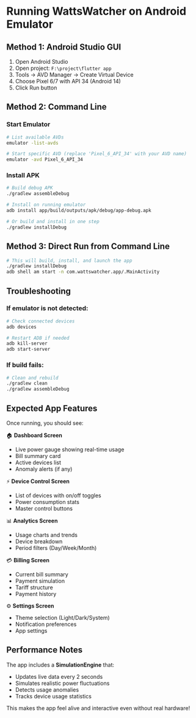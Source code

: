 # Running WattsWatcher on Android Emulator

## Method 1: Android Studio GUI
1. Open Android Studio
2. Open project: `F:\project\flutter app`
3. Tools → AVD Manager → Create Virtual Device
4. Choose Pixel 6/7 with API 34 (Android 14)
5. Click Run button

## Method 2: Command Line

### Start Emulator
```bash
# List available AVDs
emulator -list-avds

# Start specific AVD (replace 'Pixel_6_API_34' with your AVD name)
emulator -avd Pixel_6_API_34
```

### Install APK
```bash
# Build debug APK
./gradlew assembleDebug

# Install on running emulator
adb install app/build/outputs/apk/debug/app-debug.apk

# Or build and install in one step
./gradlew installDebug
```

## Method 3: Direct Run from Command Line
```bash
# This will build, install, and launch the app
./gradlew installDebug
adb shell am start -n com.wattswatcher.app/.MainActivity
```

## Troubleshooting

### If emulator is not detected:
```bash
# Check connected devices
adb devices

# Restart ADB if needed
adb kill-server
adb start-server
```

### If build fails:
```bash
# Clean and rebuild
./gradlew clean
./gradlew assembleDebug
```

## Expected App Features

Once running, you should see:

🏠 **Dashboard Screen**
- Live power gauge showing real-time usage
- Bill summary card
- Active devices list
- Anomaly alerts (if any)

⚡ **Device Control Screen**  
- List of devices with on/off toggles
- Power consumption stats
- Master control buttons

📊 **Analytics Screen**
- Usage charts and trends
- Device breakdown
- Period filters (Day/Week/Month)

💳 **Billing Screen**
- Current bill summary
- Payment simulation
- Tariff structure
- Payment history

⚙️ **Settings Screen**
- Theme selection (Light/Dark/System)
- Notification preferences
- App settings

## Performance Notes

The app includes a **SimulationEngine** that:
- Updates live data every 2 seconds
- Simulates realistic power fluctuations
- Detects usage anomalies
- Tracks device usage statistics

This makes the app feel alive and interactive even without real hardware!